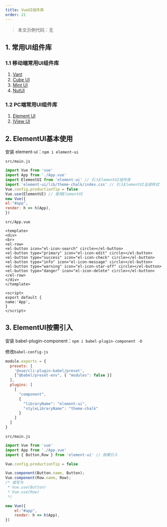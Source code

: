 ```yaml
---
title: VueUI组件库
order: 21
---
```


> 本文示例代码：无

## 1. 常用UI组件库

### 1.1 移动端常用UI组件库

1.  [Vant](https://youzan.github.io/vant)
2. [Cube UI](https://didi.github.io/cube-ui)
3. [Mint UI](http://mint-ui.github.io/)
4. [NutUI](https://nutui.jd.com/#/)

### 1.2 PC端常用UI组件库

1. [Element UI](https://element.eleme.cn/)
2. [IView UI](https://www.iviewui.com/)

## 2. ElementUI基本使用

安装 element-ui：`npm i element-ui`

`src/main.js`

```js
import Vue from 'vue'
import App from './App.vue'
import ElementUI from 'element-ui' // 引入ElementUI组件库
import 'element-ui/lib/theme-chalk/index.css' // 引入ElementUI全部样式
Vue.config.productionTip = false
Vue.use(ElementUI) // 使用ElementUI
new Vue({
el:"#app",
render: h => h(App),
})
```

`src/App.vue`
```vue
<template>
<div>
<br>
<el-row>
<el-button icon="el-icon-search" circle></el-button>
<el-button type="primary" icon="el-icon-edit" circle></el-button>
<el-button type="success" icon="el-icon-check" circle></el-button>
<el-button type="info" icon="el-icon-message" circle></el-button>
<el-button type="warning" icon="el-icon-star-off" circle></el-button>
<el-button type="danger" icon="el-icon-delete" circle></el-button>
</el-row>
</div>
</template>

<script>
export default {
name:'App',
}
</script>
```

## 3. ElementUI按需引入

安装 babel-plugin-component：`npm i babel-plugin-component -D`

修改`babel-config-js`
```js
module.exports = {
  presets: [
    '@vue/cli-plugin-babel/preset',
    ["@babel/preset-env", { "modules": false }]
  ],
  plugins: [
    [
      "component",
      {        
        "libraryName": "element-ui",
        "styleLibraryName": "theme-chalk"
      }
    ]
  ]
}
```

`src/main.js`
```js
import Vue from 'vue'
import App from './App.vue'
import { Button,Row } from 'element-ui'	// 按需引入

Vue.config.productionTip = false

Vue.component(Button.name, Button);
Vue.component(Row.name, Row);
/* 或写为
 * Vue.use(Button)
 * Vue.use(Row)
 */

new Vue({
    el:"#app",
    render: h => h(App),
})
```
